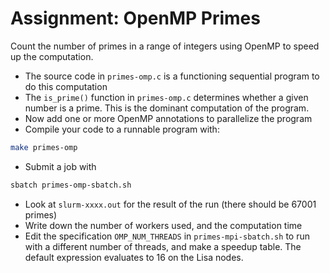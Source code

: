 # Assignment: OpenMP Primes

Count the number of primes in a range of integers using OpenMP to speed up the computation.

- The source code in `primes-omp.c` is a functioning sequential program to do this computation
- The `is_prime()` function in `primes-omp.c` determines whether a given number is a prime. This is the dominant
  computation of the program.
- Now add one or more OpenMP annotations to parallelize the program
- Compile your code to a runnable program with:
```bash
make primes-omp
```
- Submit a job with
```bash
sbatch primes-omp-sbatch.sh
```
- Look at `slurm-xxxx.out` for the result of the run (there should be 67001 primes)
- Write down the number of workers used, and the computation time
- Edit the specification `OMP_NUM_THREADS` in `primes-mpi-sbatch.sh` to run with a different number of threads,
and make a speedup table. The default expression evaluates to 16 on the Lisa nodes.

